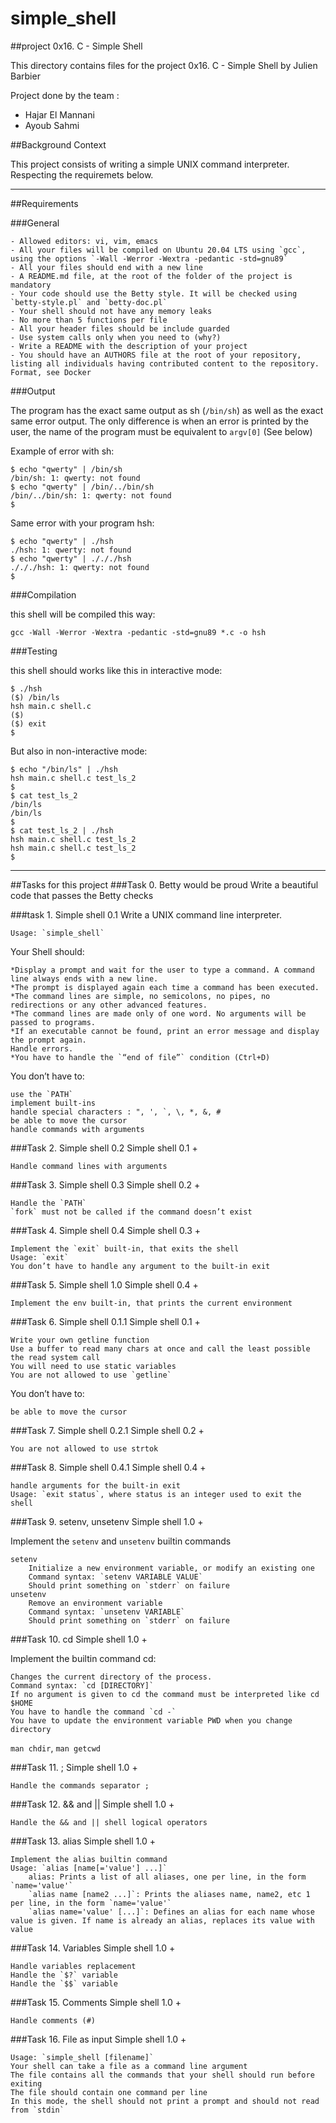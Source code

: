 # simple_shell
##project 0x16. C - Simple Shell

This directory contains files for the project 0x16. C - Simple Shell by Julien Barbier

Project done by the team : 
- Hajar El Mannani
- Ayoub Sahmi

##Background Context

This project consists of writing a simple UNIX command interpreter. Respecting the requiremets below.
***************************************************************************************************

##Requirements

###General

    - Allowed editors: vi, vim, emacs
    - All your files will be compiled on Ubuntu 20.04 LTS using `gcc`, using the options `-Wall -Werror -Wextra -pedantic -std=gnu89`
    - All your files should end with a new line
    - A README.md file, at the root of the folder of the project is mandatory
    - Your code should use the Betty style. It will be checked using `betty-style.pl` and `betty-doc.pl`
    - Your shell should not have any memory leaks
    - No more than 5 functions per file
    - All your header files should be include guarded
    - Use system calls only when you need to (why?)
    - Write a README with the description of your project
    - You should have an AUTHORS file at the root of your repository, listing all individuals having contributed content to the repository. Format, see Docker

###Output

  The program has the exact same output as sh (`/bin/sh`) as well as the exact same error output.
  The only difference is when an error is printed by the user, the name of the program must be equivalent to `argv[0]` (See below)

Example of error with sh:
```
$ echo "qwerty" | /bin/sh
/bin/sh: 1: qwerty: not found
$ echo "qwerty" | /bin/../bin/sh
/bin/../bin/sh: 1: qwerty: not found
$
```

Same error with your program hsh:
```
$ echo "qwerty" | ./hsh
./hsh: 1: qwerty: not found
$ echo "qwerty" | ./././hsh
./././hsh: 1: qwerty: not found
$
```


###Compilation

this shell will be compiled this way:

`gcc -Wall -Werror -Wextra -pedantic -std=gnu89 *.c -o hsh`

###Testing

this shell should works like this in interactive mode:
```
$ ./hsh
($) /bin/ls
hsh main.c shell.c
($)
($) exit
$
```
But also in non-interactive mode:
```
$ echo "/bin/ls" | ./hsh
hsh main.c shell.c test_ls_2
$
$ cat test_ls_2
/bin/ls
/bin/ls
$
$ cat test_ls_2 | ./hsh
hsh main.c shell.c test_ls_2
hsh main.c shell.c test_ls_2
$
```
**************************************************************************************************
##Tasks for this project
###Task 0. Betty would be proud 
Write a beautiful code that passes the Betty checks

###task 1. Simple shell 0.1 
Write a UNIX command line interpreter.

    Usage: `simple_shell`

Your Shell should:

    *Display a prompt and wait for the user to type a command. A command line always ends with a new line.
    *The prompt is displayed again each time a command has been executed.
    *The command lines are simple, no semicolons, no pipes, no redirections or any other advanced features.
    *The command lines are made only of one word. No arguments will be passed to programs.
    *If an executable cannot be found, print an error message and display the prompt again.
    Handle errors.
    *You have to handle the `“end of file”` condition (Ctrl+D)

You don’t have to:

    use the `PATH`
    implement built-ins
    handle special characters : ", ', `, \, *, &, #
    be able to move the cursor
    handle commands with arguments

###Task 2. Simple shell 0.2 
Simple shell 0.1 +

    Handle command lines with arguments

###Task 3. Simple shell 0.3 
Simple shell 0.2 +

    Handle the `PATH`
    `fork` must not be called if the command doesn’t exist

###Task 4. Simple shell 0.4 
Simple shell 0.3 +

    Implement the `exit` built-in, that exits the shell
    Usage: `exit`
    You don’t have to handle any argument to the built-in exit

###Task 5. Simple shell 1.0 
Simple shell 0.4 +

    Implement the env built-in, that prints the current environment

###Task 6. Simple shell 0.1.1 
Simple shell 0.1 +

    Write your own getline function
    Use a buffer to read many chars at once and call the least possible the read system call
    You will need to use static variables
    You are not allowed to use `getline`

You don’t have to:

    be able to move the cursor

###Task 7. Simple shell 0.2.1 
Simple shell 0.2 +

    You are not allowed to use strtok

###Task 8. Simple shell 0.4.1 
Simple shell 0.4 +

    handle arguments for the built-in exit
    Usage: `exit status`, where status is an integer used to exit the shell

###Task 9. setenv, unsetenv 
Simple shell 1.0 +

Implement the `setenv` and `unsetenv` builtin commands

    setenv
        Initialize a new environment variable, or modify an existing one
        Command syntax: `setenv VARIABLE VALUE`
        Should print something on `stderr` on failure
    unsetenv
        Remove an environment variable
        Command syntax: `unsetenv VARIABLE`
        Should print something on `stderr` on failure

###Task 10. cd 
Simple shell 1.0 +

Implement the builtin command cd:

    Changes the current directory of the process.
    Command syntax: `cd [DIRECTORY]`
    If no argument is given to cd the command must be interpreted like cd $HOME
    You have to handle the command `cd -`
    You have to update the environment variable PWD when you change directory

`man chdir`, `man getcwd`

###Task 11. ; 
Simple shell 1.0 +

    Handle the commands separator ;

###Task 12. && and || 
Simple shell 1.0 +

    Handle the && and || shell logical operators

###Task 13. alias 
Simple shell 1.0 +

    Implement the alias builtin command
    Usage: `alias [name[='value'] ...]`
        alias: Prints a list of all aliases, one per line, in the form `name='value'`
        `alias name [name2 ...]`: Prints the aliases name, name2, etc 1 per line, in the form `name='value'`
        `alias name='value' [...]`: Defines an alias for each name whose value is given. If name is already an alias, replaces its value with value

###Task 14. Variables 
Simple shell 1.0 +

    Handle variables replacement
    Handle the `$?` variable
    Handle the `$$` variable

###Task 15. Comments 
Simple shell 1.0 +

    Handle comments (#)

###Task 16. File as input 
Simple shell 1.0 +

    Usage: `simple_shell [filename]`
    Your shell can take a file as a command line argument
    The file contains all the commands that your shell should run before exiting
    The file should contain one command per line
    In this mode, the shell should not print a prompt and should not read from `stdin`

